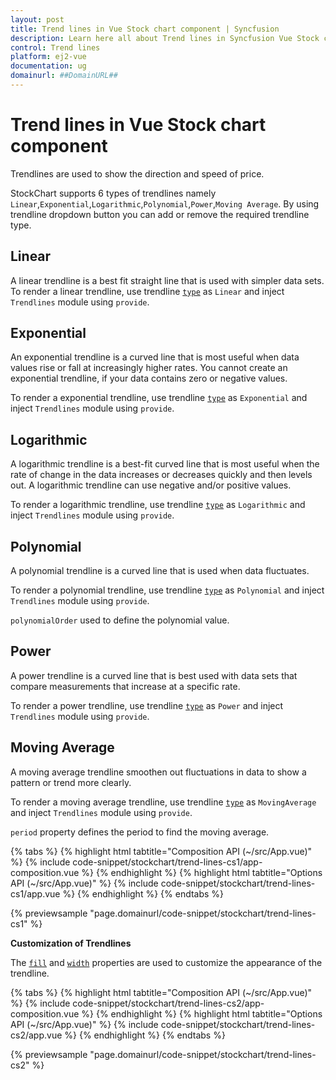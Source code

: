 ```yaml
---
layout: post
title: Trend lines in Vue Stock chart component | Syncfusion
description: Learn here all about Trend lines in Syncfusion Vue Stock chart component of Syncfusion Essential JS 2 and more.
control: Trend lines 
platform: ej2-vue
documentation: ug
domainurl: ##DomainURL##
---
```

<!-- markdownlint-disable MD036 -->

# Trend lines in Vue Stock chart component

Trendlines are used to show the direction and speed of price.

StockChart supports 6 types of trendlines namely `Linear`,`Exponential`,`Logarithmic`,`Polynomial`,`Power`,`Moving Average`. By using trendline dropdown button you can add or remove the required trendline type.

## Linear

A linear trendline is a best fit straight line that is used with simpler data sets. To render a linear trendline, use trendline [`type`](https://ej2.syncfusion.com/vue/documentation/api/stock-chart/stockChartTrendlineModel/#type) as `Linear` and inject
`Trendlines` module using `provide`.

## Exponential

An exponential trendline is a curved line that is most useful when data values rise or fall at increasingly higher rates. You cannot create an exponential trendline, if your data contains zero or negative values.

To render a exponential trendline, use trendline [`type`](https://ej2.syncfusion.com/vue/documentation/api/stock-chart/stockChartTrendlineModel/#type) as `Exponential` and inject `Trendlines` module using `provide`.

## Logarithmic

A logarithmic trendline is a best-fit curved line that is most useful when the rate of change in the data increases or decreases quickly and then levels out. A logarithmic trendline can use negative and/or positive values.

To render a logarithmic trendline, use trendline [`type`](https://ej2.syncfusion.com/vue/documentation/api/stock-chart/stockChartTrendlineModel/#type) as `Logarithmic` and inject `Trendlines` module using `provide`.

## Polynomial

A polynomial trendline is a curved line that is used when data fluctuates.

To render a polynomial trendline, use trendline [`type`](https://ej2.syncfusion.com/vue/documentation/api/stock-chart/stockChartTrendlineModel/#type) as `Polynomial` and inject `Trendlines` module using `provide`.

`polynomialOrder` used to define the polynomial value.

## Power

A power trendline is a curved line that is best used with data sets that compare measurements that increase at a specific rate.

To render a power trendline, use trendline [`type`](https://ej2.syncfusion.com/vue/documentation/api/stock-chart/stockChartTrendlineModel/#type) as `Power` and inject `Trendlines` module using `provide`.

## Moving Average

A moving average trendline smoothen out fluctuations in data to show a pattern or trend more clearly.

To render a moving average trendline, use trendline [`type`](https://ej2.syncfusion.com/vue/documentation/api/stock-chart/stockChartTrendlineModel/#type) as `MovingAverage` and inject `Trendlines` module using `provide`.

`period` property defines the period to find the moving average.

{% tabs %}
{% highlight html tabtitle="Composition API (~/src/App.vue)" %}
{% include code-snippet/stockchart/trend-lines-cs1/app-composition.vue %}
{% endhighlight %}
{% highlight html tabtitle="Options API (~/src/App.vue)" %}
{% include code-snippet/stockchart/trend-lines-cs1/app.vue %}
{% endhighlight %}
{% endtabs %}
        
{% previewsample "page.domainurl/code-snippet/stockchart/trend-lines-cs1" %}

**Customization of Trendlines**

The [`fill`](https://ej2.syncfusion.com/vue/documentation/api/stock-chart/stockChartTrendlineModel/#fill-string) and [`width`](https://ej2.syncfusion.com/vue/documentation/api/stock-chart/stockChartTrendlineModel/#width-number) properties are used to customize the appearance of the trendline.

{% tabs %}
{% highlight html tabtitle="Composition API (~/src/App.vue)" %}
{% include code-snippet/stockchart/trend-lines-cs2/app-composition.vue %}
{% endhighlight %}
{% highlight html tabtitle="Options API (~/src/App.vue)" %}
{% include code-snippet/stockchart/trend-lines-cs2/app.vue %}
{% endhighlight %}
{% endtabs %}
        
{% previewsample "page.domainurl/code-snippet/stockchart/trend-lines-cs2" %}